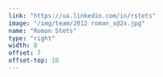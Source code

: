 ```yaml
---
link: "https://ua.linkedin.com/in/rstets"
image: "/img/team/2012 roman_s@2x.jpg"
name: "Roman Stets"
type: "right"
width: 8
offset: 7
offset-top: 10
---
```

